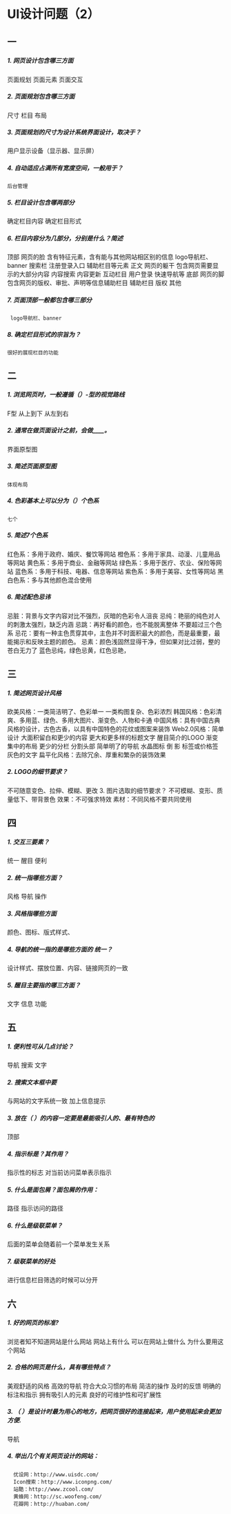 # UI设计问题（2）
## 一
##### 1.	网页设计包含哪三方面
   页面规划 页面元素 页面交互
##### 2.	页面规划包含哪三方面
   尺寸 栏目 布局
##### 3.	页面规划的尺寸为设计系统界面设计，取决于？
   用户显示设备（显示器、显示屏）
##### 4.	自动适应占满所有宽度空间，一般用于？
    后台管理
##### 5.	栏目设计包含哪两部分
   确定栏目内容  确定栏目形式
##### 6.	栏目内容分为几部分，分别是什么？简述
 顶部  网页的脸  含有特征元素，含有能与其他网站相区别的信息  logo导航栏、banner 搜索栏 注册登录入口 辅助栏目等元素
 正文 网页的躯干  包含网页需要显示的大部分内容  内容搜索 内容更新 互动栏目 用户登录 快速导航等
 底部 网页的脚 包含网页的版权、审批、声明等信息辅助栏目 辅助栏目 版权 其他
##### 7.	页面顶部一般都包含哪三部分
     logo导航栏、banner
##### 8.	确定栏目形式的宗旨为？
    很好的展现栏目的功能
## 二
##### 1.	浏览网页时，一般遵循（）-型的视觉路线
   F型  从上到下 从左到右 
##### 2.	通常在做页面设计之前，会做____。
   界面原型图
##### 3.	简述页面原型图
    体现布局
##### 4.	色彩基本上可以分为（）个色系
    七个 
##### 5.	简述7个色系
红色系：多用于政府、婚庆、餐饮等网站
橙色系：多用于家具、动漫、儿童用品等网站
黄色系：多用于商业、金融等网站
绿色系：多用于医疗、农业、保险等网站
蓝色系：多用于科技、电器、信息等网站
紫色系：多用于美容、女性等网站
黑白色系：多与其他颜色混合使用
##### 6.	简述配色忌讳
   忌脏：背景与文字内容对比不强烈，灰暗的色彩令人沮丧
   忌纯：艳丽的纯色对人的刺激太强烈，缺乏内涵
  忌跳：再好看的颜色，也不能脱离整体
  不要超过三个色系 
  忌花：要有一种主色贯穿其中，主色并不时面积最大的颜色，而是最重要，最能揭示和反映主题的颜色。
  忌素：颜色浅固然显得干净，但如果对比过弱，整的苍白无力了
  蓝色忌纯，绿色忌黄，红色忌艳，
## 三
##### 1.	简述网页设计风格
   欧美风格：一类简洁明了、色彩单一 一类构图复杂、色彩浓烈
   韩国风格：色彩清爽、多用蓝、绿色、多用大图片、渐变色、人物和卡通
   中国风格：具有中国古典风格的设计，古色古香，以具有中国特色的花纹或图案来装饰
   Web2.0风格：简单设计 大面积留白和更少的内容 更大和更多样的标题文字 醒目简介的LOGO 渐变 集中的布局 更少的分栏 分割头部 简单明了的导航 水晶图标 倒               影 标签或价格签 灰色的文字
   扁平化风格：去除冗余、厚重和繁杂的装饰效果 
##### 2.	LOGO的细节要求？
   不可随意变色、拉伸、模糊、更改
3.	图片选取的细节要求？
   不可模糊、变形、质量低下、带背景色
   效果：不可强求特效
   素材：不同风格不要共同使用

## 四
##### 1.	交互三要素？
统一 醒目 便利 
##### 2.	统一指哪些方面？
风格 导航 操作
##### 3.	风格指哪些方面
颜色、图标、版式样式、
##### 4.	导航的统一指的是哪些方面的 统一？
设计样式、摆放位置、内容、链接网页的一致
##### 5.	醒目主要指的哪三方面？
文字 信息 功能
## 五
##### 1.	便利性可从几点讨论？
导航 搜索 文字
##### 2.	搜索文本框中要
  与网站的文字系统一致 加上信息提示 
##### 3.	放在（ ）的内容一定要是最能吸引人的、最有特色的
   顶部
##### 4.	指示标是？其作用？
指示性的标志 对当前访问菜单表示指示
##### 5.	什么是面包屑？面包屑的作用：
路径 指示访问的路径
##### 6.	什么是级联菜单？
后面的菜单会随着前一个菜单发生关系
##### 7.	级联菜单的好处
进行信息栏目筛选的时候可以分开
## 六
##### 1.	好的网页的标准?
浏览者知不知道网站是什么网站
网站上有什么
可以在网站上做什么
为什么要用这个网站
##### 2.	合格的网页是什么，具有哪些特点？
美观舒适的风格  高效的导航 符合大众习惯的布局  简洁的操作 及时的反馈 明确的标注和指示  拥有吸引人的元素  良好的可维护性和可扩展性
##### 3.	（ ）是设计时最为用心的地方，把网页很好的连接起来，用户使用起来会更加方便.
导航
##### 4.	举出几个有关网页设计的网站：
      优设网：http://www.uisdc.com/
      Icon搜索：http://www.iconpng.com/
      站酷：http://www.zcool.com/
      黄蜂网：http://sc.woofeng.com/
      花瓣网：http://huaban.com/
